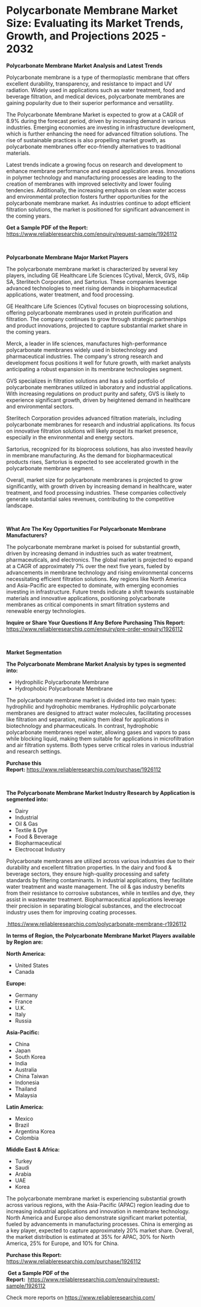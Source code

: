 <p><h1>Polycarbonate Membrane Market Size: Evaluating its Market Trends, Growth, and Projections 2025 - 2032</h1></p><p><strong>Polycarbonate Membrane Market Analysis and Latest Trends</strong></p>
<p><p>Polycarbonate membrane is a type of thermoplastic membrane that offers excellent durability, transparency, and resistance to impact and UV radiation. Widely used in applications such as water treatment, food and beverage filtration, and medical devices, polycarbonate membranes are gaining popularity due to their superior performance and versatility.</p><p>The Polycarbonate Membrane Market is expected to grow at a CAGR of 8.9% during the forecast period, driven by increasing demand in various industries. Emerging economies are investing in infrastructure development, which is further enhancing the need for advanced filtration solutions. The rise of sustainable practices is also propelling market growth, as polycarbonate membranes offer eco-friendly alternatives to traditional materials.</p><p>Latest trends indicate a growing focus on research and development to enhance membrane performance and expand application areas. Innovations in polymer technology and manufacturing processes are leading to the creation of membranes with improved selectivity and lower fouling tendencies. Additionally, the increasing emphasis on clean water access and environmental protection fosters further opportunities for the polycarbonate membrane market. As industries continue to adopt efficient filtration solutions, the market is positioned for significant advancement in the coming years.</p></p>
<p><strong>Get a Sample PDF of the Report:&nbsp;</strong> <a href="https://www.reliableresearchiq.com/enquiry/request-sample/1926112?utm_campaign=1842&utm_medium=2&utm_source=Github&utm_content=ia&utm_term=15012025&utm_id=polycarbonate-membrane">https://www.reliableresearchiq.com/enquiry/request-sample/1926112</a></p>
<p>&nbsp;</p>
<p><strong>Polycarbonate Membrane Major Market Players</strong></p>
<p><p>The polycarbonate membrane market is characterized by several key players, including GE Healthcare Life Sciences (Cytiva), Merck, GVS, it4ip SA, Sterlitech Corporation, and Sartorius. These companies leverage advanced technologies to meet rising demands in biopharmaceutical applications, water treatment, and food processing.</p><p>GE Healthcare Life Sciences (Cytiva) focuses on bioprocessing solutions, offering polycarbonate membranes used in protein purification and filtration. The company continues to grow through strategic partnerships and product innovations, projected to capture substantial market share in the coming years.</p><p>Merck, a leader in life sciences, manufactures high-performance polycarbonate membranes widely used in biotechnology and pharmaceutical industries. The company's strong research and development focus positions it well for future growth, with market analysts anticipating a robust expansion in its membrane technologies segment.</p><p>GVS specializes in filtration solutions and has a solid portfolio of polycarbonate membranes utilized in laboratory and industrial applications. With increasing regulations on product purity and safety, GVS is likely to experience significant growth, driven by heightened demand in healthcare and environmental sectors.</p><p>Sterlitech Corporation provides advanced filtration materials, including polycarbonate membranes for research and industrial applications. Its focus on innovative filtration solutions will likely propel its market presence, especially in the environmental and energy sectors.</p><p>Sartorius, recognized for its bioprocess solutions, has also invested heavily in membrane manufacturing. As the demand for biopharmaceutical products rises, Sartorius is expected to see accelerated growth in the polycarbonate membrane segment.</p><p>Overall, market size for polycarbonate membranes is projected to grow significantly, with growth driven by increasing demand in healthcare, water treatment, and food processing industries. These companies collectively generate substantial sales revenues, contributing to the competitive landscape.</p></p>
<p>&nbsp;</p>
<p><strong>What Are The Key Opportunities For Polycarbonate Membrane Manufacturers?</strong></p>
<p><p>The polycarbonate membrane market is poised for substantial growth, driven by increasing demand in industries such as water treatment, pharmaceuticals, and electronics. The global market is projected to expand at a CAGR of approximately 7% over the next five years, fueled by advancements in membrane technology and rising environmental concerns necessitating efficient filtration solutions. Key regions like North America and Asia-Pacific are expected to dominate, with emerging economies investing in infrastructure. Future trends indicate a shift towards sustainable materials and innovative applications, positioning polycarbonate membranes as critical components in smart filtration systems and renewable energy technologies.</p></p>
<p><strong>Inquire or Share Your Questions If Any Before Purchasing This Report:</strong> <a href="https://www.reliableresearchiq.com/enquiry/pre-order-enquiry/1926112?utm_campaign=1842&utm_medium=2&utm_source=Github&utm_content=ia&utm_term=15012025&utm_id=polycarbonate-membrane">https://www.reliableresearchiq.com/enquiry/pre-order-enquiry/1926112</a></p>
<p>&nbsp;</p>
<p><strong>Market Segmentation</strong></p>
<p><strong>The Polycarbonate Membrane Market Analysis by types is segmented into:</strong></p>
<p><ul><li>Hydrophilic Polycarbonate Membrane</li><li>Hydrophobic Polycarbonate Membrane</li></ul></p>
<p><p>The polycarbonate membrane market is divided into two main types: hydrophilic and hydrophobic membranes. Hydrophilic polycarbonate membranes are designed to attract water molecules, facilitating processes like filtration and separation, making them ideal for applications in biotechnology and pharmaceuticals. In contrast, hydrophobic polycarbonate membranes repel water, allowing gases and vapors to pass while blocking liquid, making them suitable for applications in microfiltration and air filtration systems. Both types serve critical roles in various industrial and research settings.</p></p>
<p><strong>Purchase this Report:&nbsp;</strong><a href="https://www.reliableresearchiq.com/purchase/1926112?utm_campaign=1842&utm_medium=2&utm_source=Github&utm_content=ia&utm_term=15012025&utm_id=polycarbonate-membrane">https://www.reliableresearchiq.com/purchase/1926112</a></p>
<p>&nbsp;</p>
<p><strong>The Polycarbonate Membrane Market Industry Research by Application is segmented into:</strong></p>
<p><ul><li>Dairy</li><li>Industrial</li><li>Oil & Gas</li><li>Textile & Dye</li><li>Food & Beverage</li><li>Biopharmaceutical</li><li>Electrocoat Industry</li></ul></p>
<p><p>Polycarbonate membranes are utilized across various industries due to their durability and excellent filtration properties. In the dairy and food & beverage sectors, they ensure high-quality processing and safety standards by filtering contaminants. In industrial applications, they facilitate water treatment and waste management. The oil & gas industry benefits from their resistance to corrosive substances, while in textiles and dye, they assist in wastewater treatment. Biopharmaceutical applications leverage their precision in separating biological substances, and the electrocoat industry uses them for improving coating processes.</p></p>
<p><a href="https://www.reliableresearchiq.com/polycarbonate-membrane-r1926112?utm_campaign=1842&utm_medium=2&utm_source=Github&utm_content=ia&utm_term=15012025&utm_id=polycarbonate-membrane">&nbsp;https://www.reliableresearchiq.com/polycarbonate-membrane-r1926112</a></p>
<p><strong>In terms of Region, the Polycarbonate Membrane Market Players available by Region are:</strong></p>
<p>
    <p> <strong> North America: </strong>
        <ul>
            <li>United States</li>
            <li>Canada</li>
        </ul>
        </p> 
    <p> <strong> Europe: </strong>
        <ul>
            <li>Germany</li>
            <li>France</li>
            <li>U.K.</li>
            <li>Italy</li>
            <li>Russia</li>
        </ul>
        </p> 
    <p> <strong> Asia-Pacific: </strong>
        <ul>
            <li>China</li>
            <li>Japan</li>
            <li>South Korea</li>
            <li>India</li>
            <li>Australia</li>
            <li>China Taiwan</li>
            <li>Indonesia</li>
            <li>Thailand</li>
            <li>Malaysia</li>
        </ul>
        </p> 
    <p> <strong> Latin America: </strong>
        <ul>
            <li>Mexico</li>
            <li>Brazil</li>
            <li>Argentina Korea</li>
            <li>Colombia</li>
        </ul>
        </p> 
    <p> <strong> Middle East & Africa: </strong>
        <ul>
            <li>Turkey</li>
            <li>Saudi</li>
            <li>Arabia</li>
            <li>UAE</li>
            <li>Korea</li>
        </ul>
    </p>
    </p>
<p><p>The polycarbonate membrane market is experiencing substantial growth across various regions, with the Asia-Pacific (APAC) region leading due to increasing industrial applications and innovation in membrane technology. North America and Europe also demonstrate significant market potential, fueled by advancements in manufacturing processes. China is emerging as a key player, expected to capture approximately 20% market share. Overall, the market distribution is estimated at 35% for APAC, 30% for North America, 25% for Europe, and 10% for China.</p></p>
<p><strong>Purchase this Report: </strong><a href="https://www.reliableresearchiq.com/purchase/1926112?utm_campaign=1842&utm_medium=2&utm_source=Github&utm_content=ia&utm_term=15012025&utm_id=polycarbonate-membrane">https://www.reliableresearchiq.com/purchase/1926112</a></p>
<p>&nbsp;<strong>Get a Sample PDF of the Report:&nbsp;&nbsp;</strong><a href="https://www.reliableresearchiq.com/enquiry/request-sample/1926112?utm_campaign=1842&utm_medium=2&utm_source=Github&utm_content=ia&utm_term=15012025&utm_id=polycarbonate-membrane">https://www.reliableresearchiq.com/enquiry/request-sample/1926112</a></p>
<p><strong></strong></p>
<p>Check more reports on <a href="https://www.reliableresearchiq.com/?utm_campaign=1842&utm_medium=2&utm_source=Github&utm_content=ia&utm_term=15012025&utm_id=polycarbonate-membrane">https://www.reliableresearchiq.com/</a></p>